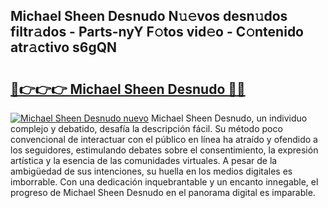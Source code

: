 ## Michael Sheen Desnudo N𝚞𝚎vos desn𝚞dos filtr𝚊dos - Parts-nyY F𝚘tos vid𝚎o - C𝚘ntenido atr𝚊ctivo s6gQN

# <h2><a href="http://mb2noc.tromn.icu/?c=Michael+Sheen+Desnudo">🔗👉👉👉 Michael Sheen Desnudo 🔗🔗</a></h2>

[![Michael Sheen Desnudo nuevo](https://i.imgur.com/pEAQMta.gif)](http://mb2noc.tromn.icu/?c=Michael+Sheen+Desnudo)
Michael Sheen Desnudo, un individuo complejo y debatido, desafía la descripción fácil. Su método poco convencional de interactuar con el público en línea ha atraído y ofendido a los seguidores, estimulando debates sobre el consentimiento, la expresión artística y la esencia de las comunidades virtuales. A pesar de la ambigüedad de sus intenciones, su huella en los medios digitales es imborrable. Con una dedicación inquebrantable y un encanto innegable, el progreso de Michael Sheen Desnudo en el panorama digital es imparable.
